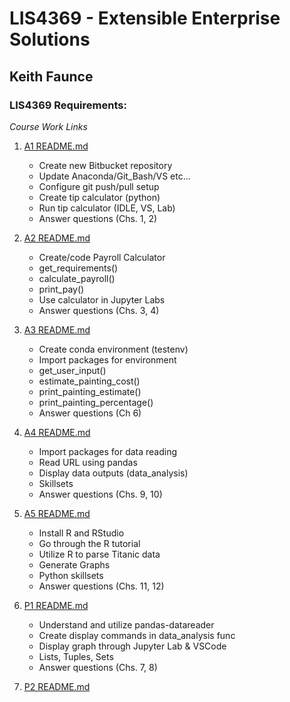 

# LIS4369 - Extensible Enterprise Solutions

## Keith Faunce

### LIS4369 Requirements:

*Course Work Links*

1. [A1 README.md](a1/README.md "Keiths A1 README.md file")
    - Create new Bitbucket repository 
    - Update Anaconda/Git_Bash/VS etc...
    - Configure git push/pull setup
    - Create tip calculator (python)
    - Run tip calculator (IDLE, VS, Lab)
    - Answer questions (Chs. 1, 2)

2. [A2 README.md](a2/README.md "Keiths A2 README.md file")
    - Create/code Payroll Calculator
    - get_requirements()
    - calculate_payroll()
    - print_pay()
    - Use calculator in Jupyter Labs
    - Answer questions (Chs. 3, 4)

3. [A3 README.md](a3/README.md "Keiths A3 README.md file")
    - Create conda environment (testenv)
    - Import packages for environment
    - get_user_input()
    - estimate_painting_cost()
    - print_painting_estimate()
    - print_painting_percentage()
    - Answer questions (Ch 6)

4. [A4 README.md](a4/README.md "Keiths A4 README.md file")
    - Import packages for data reading
    - Read URL using pandas
    - Display data outputs (data_analysis)
    - Skillsets
    - Answer questions (Chs. 9, 10)

5. [A5 README.md](a5/README.md "Keiths A5 README.md file")
    - Install R and RStudio
    - Go through the R tutorial
    - Utilize R to parse Titanic data
    - Generate Graphs
    - Python skillsets
    - Answer questions (Chs. 11, 12) 

6. [P1 README.md](p1/README.md "Keiths P1 README.md file")
    - Understand and utilize pandas-datareader
    - Create display commands in data_analysis func
    - Display graph through Jupyter Lab & VSCode
    - Lists, Tuples, Sets
    - Answer questions (Chs. 7, 8)

7. [P2 README.md](p2/README.md "Keiths P2 README.md file")
